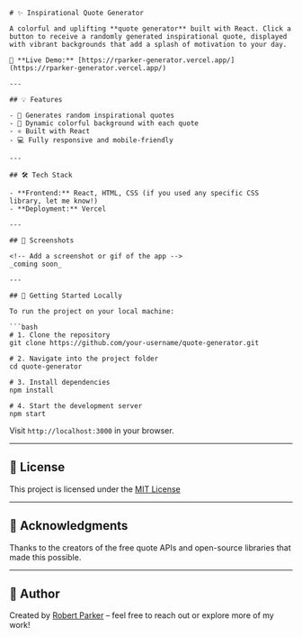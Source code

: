 

````
# ✨ Inspirational Quote Generator

A colorful and uplifting **quote generator** built with React. Click a button to receive a randomly generated inspirational quote, displayed with vibrant backgrounds that add a splash of motivation to your day.

🔗 **Live Demo:** [https://rparker-generator.vercel.app/](https://rparker-generator.vercel.app/)

---

## 💡 Features

- 🎯 Generates random inspirational quotes
- 🎨 Dynamic colorful background with each quote
- ⚛️ Built with React
- 💻 Fully responsive and mobile-friendly

---

## 🛠️ Tech Stack

- **Frontend:** React, HTML, CSS (if you used any specific CSS library, let me know!)
- **Deployment:** Vercel

---

## 📸 Screenshots

<!-- Add a screenshot or gif of the app -->
_coming soon_

---

## 🚀 Getting Started Locally

To run the project on your local machine:

```bash
# 1. Clone the repository
git clone https://github.com/your-username/quote-generator.git

# 2. Navigate into the project folder
cd quote-generator

# 3. Install dependencies
npm install

# 4. Start the development server
npm start
````

Visit `http://localhost:3000` in your browser.

---

## 📄 License

This project is licensed under the [MIT License](LICENSE)

---

## 🙌 Acknowledgments

Thanks to the creators of the free quote APIs and open-source libraries that made this possible.

---

## 👤 Author

Created by [Robert Parker](https://github.com/rparker122) – feel free to reach out or explore more of my work!

```




